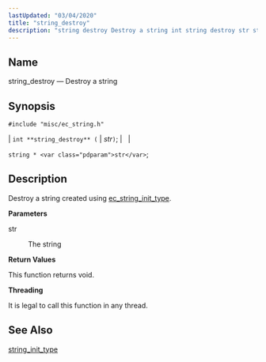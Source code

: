 ```yaml
---
lastUpdated: "03/04/2020"
title: "string_destroy"
description: "string destroy Destroy a string int string destroy str string str Destroy a string created using ec string init type str The string This function returns void It is legal to call this function in any thread string init type..."
---
```


<a name="apis.string_destroy"></a> 
## Name

string_destroy — Destroy a string

## Synopsis

`#include "misc/ec_string.h"`

| `int **string_destroy** (` | <var class="pdparam">str</var>`)`; |   |

`string * <var class="pdparam">str</var>`;<a name="idp62910800"></a> 
## Description

Destroy a string created using [ec_string_init_type](/momentum/3/3-api/apis-string-init-type).

**<a name="idp62912736"></a> Parameters**

<dl class="variablelist">

<dt>str</dt>

<dd>

The string

</dd>

</dl>

**<a name="idp62915440"></a> Return Values**

This function returns void.

**<a name="idp62916352"></a> Threading**

It is legal to call this function in any thread.

<a name="idp62917456"></a> 
## See Also

[string_init_type](/momentum/3/3-api/apis-string-init-type)